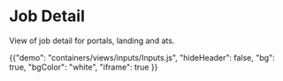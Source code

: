 # Job Detail

<p class="description">View of job detail for portals, landing and ats.</p>

{{"demo": "containers/views/inputs/Inputs.js", "hideHeader": false, "bg": true, "bgColor": "white", "iframe": true }}
